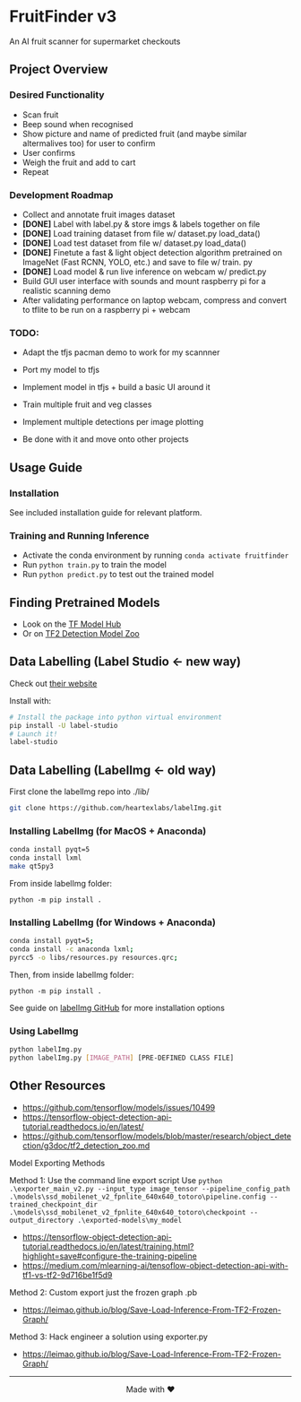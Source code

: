 # FruitFinder v3

An AI fruit scanner for supermarket checkouts

## Project Overview

### Desired Functionality

- Scan fruit
- Beep sound when recognised
- Show picture and name of predicted fruit (and maybe similar altermalives too) for user to confirm
- User confirms
- Weigh the fruit and add to cart
- Repeat

### Development Roadmap

- Collect and annotate fruit images dataset
- **[DONE]** Label with label.py & store imgs & labels together on file
- **[DONE]** Load training dataset from file w/ dataset.py load_data()
- **[DONE]** Load test dataset from file w/ dataset.py load_data()
- **[DONE]** Finetute a fast & light object detection algorithm pretrained on ImageNet (Fast RCNN, YOLO, etc.) and save to file w/ train. py
- **[DONE]** Load model & run live inference on webcam w/ predict.py
- Build GUI user interface with sounds and mount raspberry pi for a realistic scanning demo
- After validating performance on laptop webcam, compress and convert to tflite to be run on a raspberry pi + webcam

### TODO:

- Adapt the tfjs pacman demo to work for my scannner
- Port my model to tfjs

- Implement model in tfjs + build a basic UI around it
- Train multiple fruit and veg classes
- Implement multiple detections per image plotting
- Be done with it and move onto other projects

## Usage Guide

### Installation

See included installation guide for relevant platform.

### Training and Running Inference

- Activate the conda environment by running `conda activate fruitfinder`
- Run `python train.py` to train the model
- Run `python predict.py` to test out the trained model

## Finding Pretrained Models

- Look on the [TF Model Hub](https://tfhub.dev/s?module-type=image-object-detection&tf-version=tf2)
- Or on [TF2 Detection Model Zoo](https://github.com/tensorflow/models/blob/master/research/object_detection/g3doc/tf2_detection_zoo.md)

## Data Labelling (Label Studio <- new way)

Check out [their website](https://labelstud.io/)

Install with:

```bash
# Install the package into python virtual environment
pip install -U label-studio
# Launch it!
label-studio
```

## Data Labelling (LabelImg <- old way)

First clone the labelImg repo into ./lib/

```bash
git clone https://github.com/heartexlabs/labelImg.git
```

### Installing LabelImg (for MacOS + Anaconda)

```bash
conda install pyqt=5
conda install lxml
make qt5py3
```

From inside labelImg folder:

```
python -m pip install .
```

### Installing LabelImg (for Windows + Anaconda)

```bash
conda install pyqt=5;
conda install -c anaconda lxml;
pyrcc5 -o libs/resources.py resources.qrc;
```

Then, from inside labelImg folder:

```
python -m pip install .
```

See guide on [labelImg GitHub](https://github.com/heartexlabs/labelImg) for more installation options

### Using LabelImg

```bash
python labelImg.py
python labelImg.py [IMAGE_PATH] [PRE-DEFINED CLASS FILE]
```

## Other Resources

- https://github.com/tensorflow/models/issues/10499
- https://tensorflow-object-detection-api-tutorial.readthedocs.io/en/latest/
- https://github.com/tensorflow/models/blob/master/research/object_detection/g3doc/tf2_detection_zoo.md

Model Exporting Methods

Method 1: Use the command line export script
Use `python .\exporter_main_v2.py --input_type image_tensor --pipeline_config_path .\models\ssd_mobilenet_v2_fpnlite_640x640_totoro\pipeline.config --trained_checkpoint_dir .\models\ssd_mobilenet_v2_fpnlite_640x640_totoro\checkpoint --output_directory .\exported-models\my_model`

- https://tensorflow-object-detection-api-tutorial.readthedocs.io/en/latest/training.html?highlight=save#configure-the-training-pipeline
- https://medium.com/mlearning-ai/tensoflow-object-detection-api-with-tf1-vs-tf2-9d716be1f5d9

Method 2: Custom export just the frozen graph .pb

- https://leimao.github.io/blog/Save-Load-Inference-From-TF2-Frozen-Graph/

Method 3: Hack engineer a solution using exporter.py

- https://leimao.github.io/blog/Save-Load-Inference-From-TF2-Frozen-Graph/

---

<div align="center"> Made with ❤️<div>
